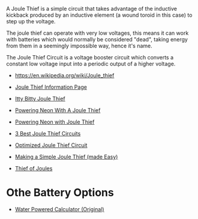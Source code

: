
A Joule Thief is a simple circuit that takes advantage of the inductive kickback produced by an inductive element (a wound toroid in this case) to step up the voltage.

The joule thief can operate with very low voltages, this means it can work with batteries which would normally be considered "dead", taking energy from them in a seemingly impossible way, hence it's name.

The Joule Thief Circuit is a voltage booster circuit which converts a constant low voltage input into a periodic output of a higher voltage.

* https://en.wikipedia.org/wiki/Joule_thief
* [Joule Thief Information Page](http://cs.yrex.com/ke3fl/htm/JouleThief/JouleThief.htm)
* [Itty Bitty Joule Thief](https://www.instructables.com/id/Itty-Bitty-Joule-Thief/)
* [Powering Neon With A Joule Thief](https://hackaday.com/2020/03/14/powering-neon-with-a-joule-thief/)
* [Powering Neon with Joule Thief](https://hackaday.com/2020/03/14/powering-neon-with-a-joule-thief/)

* [3 Best Joule Thief Circuits](https://www.homemade-circuits.com/1-watt-led-driver-using-joule-thief/)
* [Optimized Joule Thief Circuit](https://devopedia.org/joule-thief-circuit)

* [Making a Simple Joule Thief (made Easy)](https://www.instructables.com/id/Making-A-Simple-Joule-Thief-made-easy/)

* [Thief of Joules](http://cachivacheselectronicos.blogspot.com/2015/04/test-ladron-de-jouls-primer-proyecto-en.html)

# Othe Battery Options
* [Water Powered Calculator (Original)](https://www.instructables.com/id/Water-Powered-Calculator/)
